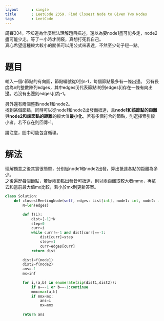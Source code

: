 ```yaml
--- 
layout      : single
title       : LeetCode 2359. Find Closest Node to Given Two Nodes
tags        : LeetCode
---
```

周賽304。不知道為什麼無法理解題目描述，還以為要node1盡可能多走，node2盡可能少走。等了一小時才開竅，真想打死我自己。  
真心希望這種較大較小的關係可以用公式來表達，不然至少句子短一點。  

# 題目
輸入一個n節點的有向圖，節點編號從0到n-1，每個節點最多有一條出邊。
另有長度為n的整數陣列edges，其中edges[i]代表節點i的到edges[i]存在一條有向出邊。若沒有出邊則edges[i]為-1。  

另外還有兩個整數node1和node2。  
找到某個節點，同時可以從node1和node2出發而抵達，且**node1和該節點的距離**與**node2和該節點的距離**的較大值**最小化**。若有多個符合的節點，則選擇索引較小者。若不存在則回傳-1。    

請注意，圖中可能包含循環。  

# 解法
理解題意之後其實很簡單，分別從node1和node2出發，算出抵達各點的距離為多少。  
之後遍歷每個節點，若從兩節點出發皆可抵達，則以兩距離取較大者mmx，再拿去和當前最大值mx比較，若小於mx則更新答案。  

```python
class Solution:
    def closestMeetingNode(self, edges: List[int], node1: int, node2: int) -> int:
        N=len(edges)
        
        def f(i):
            dist=[-1]*N
            step=0
            curr=i
            while curr!=-1 and dist[curr]==-1:
                dist[curr]=step
                step+=1
                curr=edges[curr]
            return dist
        
        dist1=f(node1)
        dist2=f(node2)
        ans=-1
        mx=inf
        
        for i,(a,b) in enumerate(zip(dist1,dist2)):
            if a==-1 or b==-1:continue
            mmx=max(a,b)
            if mmx<mx:
                ans=i
                mx=mmx
            
        return ans
        
```
